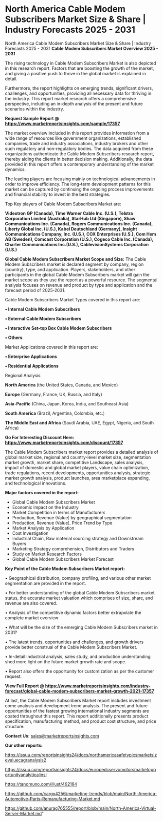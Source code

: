 # North America Cable Modem Subscribers Market Size & Share | Industry Forecasts 2025 - 2031
 North America Cable Modem Subscribers Market Size & Share | Industry Forecasts 2025 - 2031
<Strong> Cable Modem Subscribers Market Overview 2025 - 2031</strong>

The rising technology in Cable Modem Subscribers Market is also depicted in this research report. Factors that are boosting the growth of the market, and giving a positive push to thrive in the global market is explained in detail.

Furthermore, the report highlights on emerging trends, significant drivers, challenges, and opportunities, providing all necessary data for thriving in the industry. This report market research offers a comprehensive perspective, including an in-depth analysis of the present and future scenarios within the industry.

<strong>Request Sample Report @ <a href=https://www.marketreportsinsights.com/sample/17357>https://www.marketreportsinsights.com/sample/17357</a></strong>

The market overview included in this report provides information from a wide range of resources like government organizations, established companies, trade and industry associations, industry brokers and other such regulatory and non-regulatory bodies. The data acquired from these organizations authenticate the Cable Modem Subscribers research report, thereby aiding the clients in better decision making. Additionally, the data provided in this report offers a contemporary understanding of the market dynamics.

The leading players are focusing mainly on technological advancements in order to improve efficiency. The long-term development patterns for this market can be captured by continuing the ongoing process improvements and financial stability to invest in the best strategies.

Top Key players of Cable Modem Subscribers Market are:

<strong>Videotron GP (Canada), Time Warner Cable Inc. (U.S.), Telstra Corporation Limited (Australia), StarHub Ltd (Singapore), Shaw Communications Inc. (Canada), Rogers Communications Inc. (Canada), Liberty Global Inc. (U.S.), Kabel Deutschland (Germany), Insight Communications Company, Inc. (U.S.), COX Enterprises (U.S.), Com Hem AB (Sweden), Comcast Corporation (U.S.), Cogeco Cable Inc. (Canada), Charter Communications Inc.(U.S.), CablevisionSystems Corporation (U.S.)</strong>

<strong><b>Global Cable Modem Subscribers Market Scope and Size:</b></strong>
The Cable Modem Subscribers market is declared segment by company, region (country), type, and application. Players, stakeholders, and other participants in the global Cable Modem Subscribers market will gain the market scope as they use the report as a powerful resource. The segmental analysis focuses on revenue and product by type and application and the forecast period of 2025-2031.

Cable Modem Subscribers Market Types covered in this report are:

<strong>• Internal Cable Modem Subscribers

• External Cable Modem Subscribers

• Interactive Set-top Box Cable Modem Subscribers

• Others</strong>

Market Applications covered in this report are:

<strong>• Enterprise Applications

• Residential Applications</strong> 

Regional Analysis

<strong>North America</strong> (the United States, Canada, and Mexico)

<strong>Europe</strong> (Germany, France, UK, Russia, and Italy)

<strong>Asia-Pacific</strong> (China, Japan, Korea, India, and Southeast Asia)

<strong>South America</strong> (Brazil, Argentina, Colombia, etc.)

<strong>The Middle East and Africa</strong> (Saudi Arabia, UAE, Egypt, Nigeria, and South Africa)

<strong>Go For Interesting Discount Here: <a href=https://www.marketreportsinsights.com/discount/17357>https://www.marketreportsinsights.com/discount/17357</a></strong>

The Cable Modem Subscribers market report provides a detailed analysis of global market size, regional and country-level market size, segmentation market growth, market share, competitive Landscape, sales analysis, impact of domestic and global market players, value chain optimization, trade regulations, recent developments, opportunities analysis, strategic market growth analysis, product launches, area marketplace expanding, and technological innovations.

<strong><b>Major factors covered in the report:</b></strong>
<ul>
  <li>Global Cable Modem Subscribers Market </li>
  <li>Economic Impact on the Industry</li>
  <li>Market Competition in terms of Manufacturers</li>
  <li>Production, Revenue (Value) by geographical segmentation</li>
  <li>Production, Revenue (Value), Price Trend by Type</li>
  <li>Market Analysis by Application</li>
  <li>Cost Investigation</li>
  <li>Industrial Chain, Raw material sourcing strategy and Downstream Buyers</li>
  <li>Marketing Strategy comprehension, Distributors and Traders</li>
  <li>Study on Market Research Factors</li>
  <li>Global Cable Modem Subscribers Market Forecast</li>
</ul>

<strong><b>Key Point of the Cable Modem Subscribers Market report:</b></strong>

• Geographical distribution, company profiling, and various other market segmentation are provided in the report.

• For better understanding of the global Cable Modem Subscribers market status, the accurate market valuation which comprises of size, share, and revenue are also covered.

• Analysis of the competitive dynamic factors better extrapolate the complete market overview

• What will be the size of the emerging Cable Modem Subscribers market in 2031?

• The latest trends, opportunities and challenges, and growth drivers provide better construal of the Cable Modem Subscribers Market.

• In-detail industrial analysis, sales study, and production understanding shed more light on the future market growth rate and scope.

• Report also offers the opportunity for customization as per the customer request.

<strong><b>View Full Report @ <a href=https://www.marketreportsinsights.com/industry-forecast/global-cable-modem-subscribers-market-growth-2021-17357>https://www.marketreportsinsights.com/industry-forecast/global-cable-modem-subscribers-market-growth-2021-17357</a></b></strong>


At last, the Cable Modem Subscribers Market report includes investment come analysis and development trend analysis. The present and future opportunities of the fastest growing international industry segments are coated throughout this report. This report additionally presents product specification, manufacturing method, and product cost structure, and price structure.

<strong>Contact Us:</strong>
sales@marketreportsinsights.com

<strong>Our other reports:</strong>

<a href=https://issuu.com/reportsinsights24/docs/northamericasafetyplcsmarketsizevaluecagranalysis2>https://issuu.com/reportsinsights24/docs/northamericasafetyplcsmarketsizevaluecagranalysis2</a>

<a href=https://issuu.com/reportsinsights24/docs/europedcservomotorsmarketopportunityanalyticalinsi>https://issuu.com/reportsinsights24/docs/europedcservomotorsmarketopportunityanalyticalinsi</a>

<a href=https://tanomuno.com/illust/492164>https://tanomuno.com/illust/492164</a>

<a href=https://github.com/cargo4256/marketing-trends/blob/main/North-America-Automotive-Parts-Remanufacturing-Market.md>https://github.com/cargo4256/marketing-trends/blob/main/North-America-Automotive-Parts-Remanufacturing-Market.md</a>

<a href=https://github.com/anurag765555/report/blob/main/North-America-Virtual-Server-Market.md>https://github.com/anurag765555/report/blob/main/North-America-Virtual-Server-Market.md</a>"
